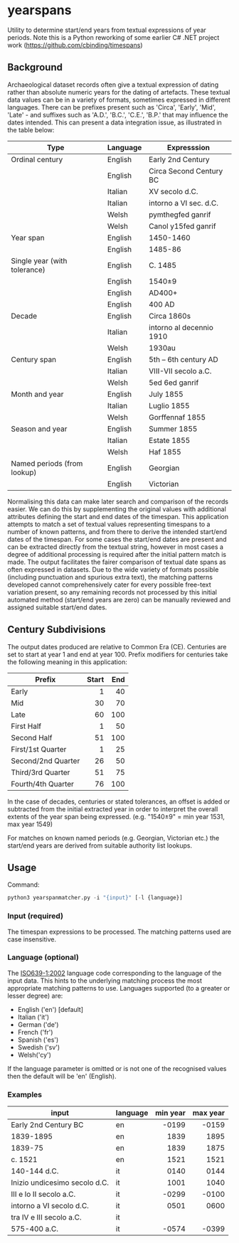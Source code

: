 # yearspans
Utility to determine start/end years from textual expressions of year periods. 
Note this is a Python reworking of some earlier C# .NET project work (https://github.com/cbinding/timespans)

## Background ##
Archaeological dataset records often give a textual expression of dating rather than absolute numeric years for the dating of artefacts. These textual data values can be in a variety of formats, sometimes expressed in different languages. There can be prefixes present such as 'Circa', 'Early', 'Mid', 'Late' - and suffixes such as 'A.D.', 'B.C.', 'C.E.', 'B.P.' that may influence the dates intended. This can present a data integration issue, as illustrated in the table below:

| Type | Language | Expresssion |
|------|----------|-------------|
| Ordinal century | English | Early 2nd Century |
| | English | Circa Second Century BC |
| | Italian | XV secolo d.C. |
| | Italian | intorno a VI sec. d.C. | 
| | Welsh | pymthegfed ganrif |  
| | Welsh | Canol y15fed ganrif | 
| Year span | English | 1450-1460 | 
| | English | 1485-86 | 
| Single year (with tolerance) | English | C. 1485 | 
| | English | 1540±9 | 
| | English | AD400+ | 
| | English | 400 AD | 
| Decade | English | Circa 1860s | 
| | Italian | intorno al decennio 1910 | 
| | Welsh | 1930au | 
| Century span | English | 5th – 6th century AD	| 
| | Italian | VIII-VII secolo a.C. | 
| | Welsh | 5ed 6ed ganrif | 
| Month and year | English | July 1855 | 
| | Italian | Luglio 1855 | 
| | Welsh | Gorffennaf 1855 | 
| Season and year | English | Summer 1855 | 
| | Italian | Estate 1855 | 
| | Welsh | Haf 1855 | 
| Named periods (from lookup) | English | Georgian | 
| | English | Victorian | 
		
Normalising this data can make later search and comparison of the records easier. We can do this by supplementing the original values with additional attributes defining the start and end dates of the timespan. This application attempts to match a set of textual values representing timespans to a number of known patterns, and from there to derive the intended start/end dates of the timespan. For some cases the start/end dates are present and can be extracted directly from the textual string, however in most cases a degree of additional processing is required after the initial pattern match is made. The output facilitates the fairer comparison of textual date spans as often expressed in datasets. Due to the wide variety of formats possible (including punctuation and spurious extra text), the matching patterns developed cannot comprehensively cater for every possible free-text variation present, so any remaining records not processed by this initial automated method (start/end years are zero) can be manually reviewed and assigned suitable start/end dates.

## Century Subdivisions ##
The output dates produced are relative to Common Era (CE). Centuries are set to start at year 1 and end at year 100. Prefix modifiers for centuries take the following meaning in this application:

| Prefix | Start |  End  |
|--------|------:|------:|
| Early | 1 | 40 |
| Mid | 30 | 70 |
| Late | 60 | 100 |
| First Half | 1 | 50 |
| Second Half | 51 | 100 |
| First/1st Quarter | 1 | 25 |
| Second/2nd Quarter | 26 | 50 |
| Third/3rd Quarter | 51 | 75 |
| Fourth/4th Quarter | 76 | 100 |

In the case of decades, centuries or stated tolerances, an offset is added or subtracted from the initial extracted year in order to interpret the overall extents of the year span being expressed. (e.g. "1540±9" = min year 1531, max year 1549)

For matches on known named periods (e.g. Georgian, Victorian etc.) the start/end years are derived from suitable authority list lookups. 

## Usage ##
Command: 
```python
python3 yearspanmatcher.py -i "{input}" [-l {language}]
```

### Input (required) ###
The timespan expressions to be processed. The matching patterns used are case insensitive.

### Language (optional) ###
The [ISO639-1:2002](https://www.iso.org/iso-639-language-codes.html) language code corresponding to the language of the input data. This hints to the underlying matching process the most appropriate matching patterns to use. Languages supported (to a greater or lesser degree) are:

* English ('en') [default]
* Italian ('it') 
* German ('de')
* French ('fr')
* Spanish ('es')
* Swedish ('sv') 
* Welsh('cy')

If the language parameter is omitted or is not one of the recognised values then the default will be 'en' (English).

### Examples ###

| input | language | min year | max year |
|-------|----------|---------:|---------:|
| Early 2nd Century BC | en | -0199 | -0159 |
| 1839-1895 | en | 1839 | 1895 |
| 1839-75 | en | 1839 | 1875 |
| c. 1521 | en | 1521 | 1521 |
| 140-144 d.C. | it | 0140 | 0144 |
| Inizio undicesimo secolo d.C. | it | 1001 | 1040 |
| III e lo II secolo a.C. | it | -0299 | -0100 |
| intorno a VI secolo d.C. | it | 0501 | 0600 |
| tra IV e III secolo a.C. | it |  |
| 575-400 a.C. | it | -0574 | -0399 |

